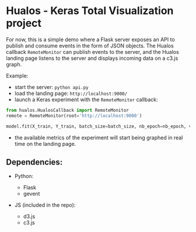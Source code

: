 # Hualos - Keras Total Visualization project

For now, this is a simple demo where a Flask server exposes an API to publish and consume events in the form of JSON objects. The Hualos callback `RemoteMonitor` can publish events to the server, and the Hualos landing page listens to the server and displays incoming data on a c3.js graph.

Example:

- start the server: `python api.py`
- load the landing page: `http://localhost:9000/`
- launch a Keras experiment with the `RemoteMonitor` callback:

```python
from hualos.HualosCallback import RemoteMonitor
remote = RemoteMonitor(root='http://localhost:9000')

model.fit(X_train, Y_train, batch_size=batch_size, nb_epoch=nb_epoch, validation_data=(X_test, Y_test), callbacks=[remote])
```

- the available metrics of the experiment will start being graphed in real time on the landing page.

## Dependencies:

- Python:
    - Flask
    - gevent

- JS (included in the repo):
    - d3.js
    - c3.js
